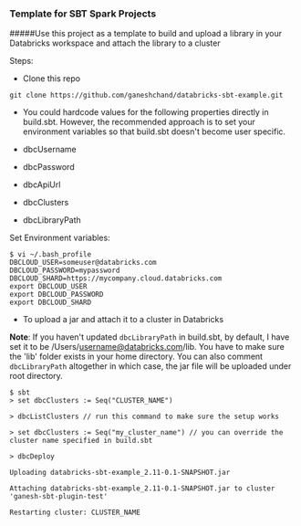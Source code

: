 ### Template for SBT Spark Projects

#####Use this project as a template to build and upload a library in your Databricks workspace and attach the library to a cluster

Steps:

* Clone this repo

```
git clone https://github.com/ganeshchand/databricks-sbt-example.git
```

* You could hardcode values for the following properties directly in build.sbt. However, the recommended approach is to set your environment variables so that build.sbt doesn't become user specific.

 * dbcUsername
 * dbcPassword
 * dbcApiUrl
 * dbcClusters
 * dbcLibraryPath

 Set Environment variables:

 ```
 $ vi ~/.bash_profile
 DBCLOUD_USER=someuser@databricks.com
 DBCLOUD_PASSWORD=mypassword
 DBCLOUD_SHARD=https://mycompany.cloud.databricks.com
 export DBCLOUD_USER
 export DBCLOUD_PASSWORD
 export DBCLOUD_SHARD
 ```

* To upload a jar and attach it to a cluster in Databricks

**Note**: If you haven't updated `dbcLibraryPath` in build.sbt, by default, I have set it to be /Users/username@databricks.com/lib. You have to make sure the 'lib' folder exists in your home directory. You can also comment `dbcLibraryPath` altogether in which case, the jar file will be uploaded under root directory.

```
$ sbt
> set dbcClusters := Seq("CLUSTER_NAME")

> dbcListClusters // run this command to make sure the setup works

> set dbcClusters := Seq("my_cluster_name") // you can override the cluster name specified in build.sbt

> dbcDeploy
 
Uploading databricks-sbt-example_2.11-0.1-SNAPSHOT.jar

Attaching databricks-sbt-example_2.11-0.1-SNAPSHOT.jar to cluster 'ganesh-sbt-plugin-test'

Restarting cluster: CLUSTER_NAME

```



